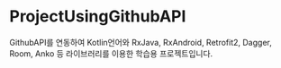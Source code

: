 # ProjectUsingGithubAPI
GithubAPI를 연동하여 Kotlin언어와 RxJava, RxAndroid, Retrofit2, Dagger, Room, Anko 등 라이브러리를  이용한 학습용 프로젝트입니다. 
